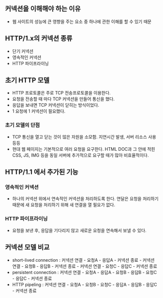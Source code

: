 ## 커넥션을 이해해야 하는 이유
- 웹 사이트의 성능에 큰 영향을 주는 요소 중 하나에 관한 이해를 할 수 있기 때문

## HTTP/1.x의 커넥션 종류
- 단기 커넥션
- 영속적인 커넥션
- HTTP 파이프라이닝

## 초기 HTTP 모델
- HTTP 프로토콜은 주로 TCP 전송프로토콜을 이용한다.
- 요청을 전송할 때 마다 TCP 커넥션을 만들어 통신을 했다.
- 응답을 보내면 TCP 커넥션이 닫히는 방식이었다.
- 1 요청에 1 커넥션이 필요했다.

### 초기 모델의 단점
- TCP 통신을 열고 닫는 것이 많은 자원을 소모함. 지연시간 발생, 서버 리소스 사용 등등
- 현대 웹 페이지는 기본적으로 여러 요청을 요구한다. HTML DOC과 그 안에 적힌 CSS, JS, IMG 등을 동일 서버에 추가적으로 요구할 때가 많아 비효율적이다.

## HTTP/1.1 에서 추가된 기능
### 영속적인 커넥션
- 하나의 커넥션 위에서 연속적인 커넥션을 처리하도록 한다. 연달은 요청을 처리하기 때문에 새 요청을 처리하기 위해 새 연결을 열 필요가 없다.

### HTTP 파이프라이닝
- 요청을 보낸 후, 응답을 기다리지 않고 새로운 요청을 연속해서 보낼 수 있다.

## 커넥션 모델 비교
- short-lived connection : 커넥션 연결 - 요청A - 응답A - 커넥션 종료 - 커넥션 연결 - 요청B - 응답B - 커넥션 종료 - 커넥션 연결 - 요청C - 응답C - 커넥션 종료
- persistent connection : 커넥션 연결 - 요청A - 응답A - 요청B - 응답B - 요청C - 응답C - 커넥션 종료
- HTTP pipeling : 커넥션 연결 - 요청A - 요청B - 요청C - 응답A - 응답B - 응답C - 커넥션 종료





